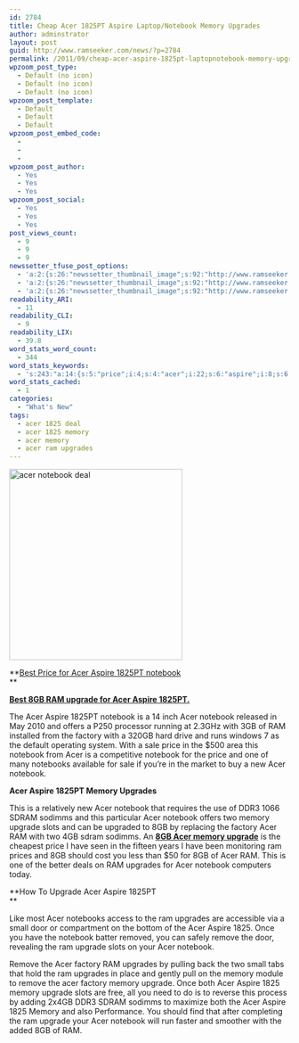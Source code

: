 ```yaml
---
id: 2784
title: Cheap Acer 1825PT Aspire Laptop/Notebook Memory Upgrades
author: adminstrator
layout: post
guid: http://www.ramseeker.com/news/?p=2784
permalink: /2011/09/cheap-acer-aspire-1825pt-laptopnotebook-memory-upgrades/
wpzoom_post_type:
  - Default (no icon)
  - Default (no icon)
  - Default (no icon)
wpzoom_post_template:
  - Default
  - Default
  - Default
wpzoom_post_embed_code:
  - 
  - 
  - 
wpzoom_post_author:
  - Yes
  - Yes
  - Yes
wpzoom_post_social:
  - Yes
  - Yes
  - Yes
post_views_count:
  - 9
  - 9
  - 9
newssetter_tfuse_post_options:
  - 'a:2:{s:26:"newssetter_thumbnail_image";s:92:"http://www.ramseeker.com/wp-content/uploads/2011/09/Screen-Shot-2011-09-01-at-9.24.37-AM.png";s:24:"newssetter_disable_image";s:4:"true";}'
  - 'a:2:{s:26:"newssetter_thumbnail_image";s:92:"http://www.ramseeker.com/wp-content/uploads/2011/09/Screen-Shot-2011-09-01-at-9.24.37-AM.png";s:24:"newssetter_disable_image";s:4:"true";}'
  - 'a:2:{s:26:"newssetter_thumbnail_image";s:92:"http://www.ramseeker.com/wp-content/uploads/2011/09/Screen-Shot-2011-09-01-at-9.24.37-AM.png";s:24:"newssetter_disable_image";s:4:"true";}'
readability_ARI:
  - 11
readability_CLI:
  - 9
readability_LIX:
  - 39.8
word_stats_word_count:
  - 344
word_stats_keywords:
  - 's:243:"a:14:{s:5:"price";i:4;s:4:"acer";i:22;s:6:"aspire";i:8;s:6:"1825pt";i:5;s:8:"notebook";i:12;s:7:"upgrade";i:8;s:7:"factory";i:4;s:6:"memory";i:7;s:8:"upgrades";i:5;s:5:"sdram";i:3;s:7:"sodimms";i:3;s:5:"slots";i:3;i:1825;i:3;s:6:"remove";i:3;}";'
word_stats_cached:
  - 1
categories:
  - "What's New"
tags:
  - acer 1825 deal
  - acer 1825 memory
  - acer memory
  - acer ram upgrades
---
```

[<img class="alignleft size-full wp-image-2785" title="Best Deal on Acer notebook" src="http://www.ramseeker.com/wp-content/uploads/2011/09/Screen-Shot-2011-09-01-at-9.24.37-AM.png" alt="acer notebook deal" width="311" height="343" />][1]

**[Best Price for Acer Aspire 1825PT notebook][1]  
**

**[Best 8GB RAM upgrade for Acer Aspire 1825PT. ][2]**

The Acer Aspire 1825PT notebook is a 14 inch Acer notebook released in May 2010 and offers a P250 processor running at 2.3GHz with 3GB of RAM installed from the factory with a 320GB hard drive and runs windows 7 as the default operating system. With a sale price in the $500 area this notebook from Acer is a competitive notebook for the price and one of many notebooks available for sale if you&#8217;re in the market to buy a new Acer notebook. 

**Acer Aspire 1825PT Memory Upgrades**

This is a relatively new Acer notebook that requires the use of DDR3 1066 SDRAM sodimms and this particular Acer notebook offers two memory upgrade slots and can be upgraded to 8GB by replacing the factory Acer RAM with two 4GB sdram sodimms. An **[8GB Acer memory upgrade][2]** is the cheapest price I have seen in the fifteen years I have been monitoring ram prices and 8GB should cost you less than $50 for 8GB of Acer RAM. This is one of the better deals on RAM upgrades for Acer notebook computers today. 

**How To Upgrade Acer Aspire 1825PT  
**

Like most Acer notebooks access to the ram upgrades are accessible via a small door or compartment on the bottom of the Acer Aspire 1825. Once you have the notebook batter removed, you can safely remove the door, revealing the ram upgrade slots on your Acer notebook.

Remove the Acer factory RAM upgrades by pulling back the two small tabs that hold the ram upgrades in place and gently pull on the memory module to remove the acer factory memory upgrade. Once both Acer Aspire 1825 memory upgrade slots are free, all you need to do is to reverse this process by adding 2x4GB DDR3 SDRAM sodimms to maximize both the Acer Aspire 1825 Memory and also Performance. You should find that after completing the ram upgrade your Acer notebook will run faster and smoother with the added 8GB of RAM.

 [1]: http://www.amazon.com/gp/product/B003JD3W1Y/ref=as_li_ss_tl?ie=UTF8&tag=ramseeker-20&linkCode=as2&camp=217145&creative=399369&creativeASIN=B003JD3W1Y
 [2]: http://www.tkqlhce.com/click-1548159-10273954?url=http%3A%2F%2Fwww.crucial.com%2Fstore%2Faffiliateredirect.asp%3Fimodule%3DCT2KIT51264BC1339%26aid%3D10273954%26cid%3D777292%26subid%3D890%26PRS%3Duscj&cjsku=CT2KIT51264BC1339